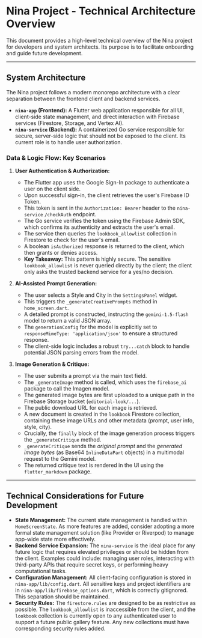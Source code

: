 # Nina Project - Technical Architecture Overview

This document provides a high-level technical overview of the Nina project for developers and system architects. Its purpose is to facilitate onboarding and guide future development.

---

## System Architecture

The Nina project follows a modern monorepo architecture with a clear separation between the frontend client and backend services.

-   **`nina-app` (Frontend):** A Flutter web application responsible for all UI, client-side state management, and direct interaction with Firebase services (Firestore, Storage, and Vertex AI).
-   **`nina-service` (Backend):** A containerized Go service responsible for secure, server-side logic that should not be exposed to the client. Its current role is to handle user authorization.

### Data & Logic Flow: Key Scenarios

1.  **User Authentication & Authorization:**
    -   The Flutter app uses the Google Sign-In package to authenticate a user on the client side.
    -   Upon successful sign-in, the client retrieves the user's Firebase ID Token.
    -   This token is sent in the `Authorization: Bearer` header to the `nina-service` `/checkAuth` endpoint.
    -   The Go service verifies the token using the Firebase Admin SDK, which confirms its authenticity and extracts the user's email.
    -   The service then queries the `lookbook_allowlist` collection in Firestore to check for the user's email.
    -   A boolean `isAuthorized` response is returned to the client, which then grants or denies access.
    -   **Key Takeaway:** This pattern is highly secure. The sensitive `lookbook_allowlist` is never queried directly by the client; the client only asks the trusted backend service for a yes/no decision.

2.  **AI-Assisted Prompt Generation:**
    -   The user selects a Style and City in the `SettingsPanel` widget.
    -   This triggers the `_generateCreativePrompts` method in `home_screen.dart`.
    -   A detailed prompt is constructed, instructing the `gemini-1.5-flash` model to return a valid JSON array.
    -   The `generationConfig` for the model is explicitly set to `responseMimeType: 'application/json'` to ensure a structured response.
    -   The client-side logic includes a robust `try...catch` block to handle potential JSON parsing errors from the model.

3.  **Image Generation & Critique:**
    -   The user submits a prompt via the main text field.
    -   The `_generateImage` method is called, which uses the `firebase_ai` package to call the Imagen model.
    -   The generated image bytes are first uploaded to a unique path in the Firebase Storage bucket (`editorial-look/...`).
    -   The public download URL for each image is retrieved.
    -   A new document is created in the `lookbook` Firestore collection, containing these image URLs and other metadata (prompt, user info, style, city).
    -   Crucially, the `finally` block of the image generation process triggers the `_generateCritique` method.
    -   `_generateCritique` sends the *original prompt* and the *generated image bytes* (as Base64 `InlineDataPart` objects) in a multimodal request to the Gemini model.
    -   The returned critique text is rendered in the UI using the `flutter_markdown` package.

---

## Technical Considerations for Future Development

*   **State Management:** The current state management is handled within `HomeScreenState`. As more features are added, consider adopting a more formal state management solution (like Provider or Riverpod) to manage app-wide state more effectively.
*   **Backend Service Expansion:** The `nina-service` is the ideal place for any future logic that requires elevated privileges or should be hidden from the client. Examples could include: managing user roles, interacting with third-party APIs that require secret keys, or performing heavy computational tasks.
*   **Configuration Management:** All client-facing configuration is stored in `nina-app/lib/config.dart`. All sensitive keys and project identifiers are in `nina-app/lib/firebase_options.dart`, which is correctly gitignored. This separation should be maintained.
*   **Security Rules:** The `firestore.rules` are designed to be as restrictive as possible. The `lookbook_allowlist` is inaccessible from the client, and the `lookbook` collection is currently open to any authenticated user to support a future public gallery feature. Any new collections must have corresponding security rules added.
